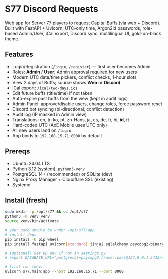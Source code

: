 # S77 Discord Requests

Web app for Server 77 players to request Capital Buffs (via web + Discord). Built with FastAPI + Uvicorn, UTC-only time, Argon2id passwords, role-based Admin/User, iCal export, Discord sync, multilingual UI, gold-on-black theme.

## Features
- Login/Registration (`/login`, `/register`) — first user becomes Admin
- Roles: **Admin** / **User**; Admin approval required for new users
- Modern UTC date/time pickers, conflict checks, 1-hour slots
- View 2 days of Buffs; source shows **Web** or **Discord**
- iCal export: `/ical/two-days.ics`
- Edit future buffs (title/time) if not taken
- Auto-expire past buffs from the view (kept in audit logs)
- Admin Panel: approve/disable users, change roles, force password reset
- Discord bot syncing (bi-directional; conflict detection)
- Audit log (IP masked in Admin view)
- Translations: en, tr, ko, pt, zh-Hans, ja, es, de, fr, hi, **id**, **it**
- Hard-coded UTC (AoE Mobile uses UTC only)
- All new users land on `/login`
- App binds to `192.168.15.71:8000` by default

## Prereqs
- Ubuntu 24.04 LTS
- Python 3.12 (system), `python3-venv`
- PostgreSQL 14+ (recommended) or SQLite (dev)
- Nginx Proxy Manager + Cloudflare SSL (existing)
- Systemd

## Install (fresh)
```bash
sudo mkdir -p /opt/s77 && cd /opt/s77
python3 -m venv venv
source venv/bin/activate

# your code should be under /opt/s77/app
# install deps
pip install -U pip wheel
pip install fastapi uvicorn[standard] jinja2 sqlalchemy psycopg2-binary passlib[bcrypt,argon2] python-dateutil pydantic

# (Optional) Set DB env if not in settings.py
# export DATABASE_URL="postgresql+psycopg2://user:pass@127.0.0.1:5432/s77"

# first run (dev):
uvicorn s77.main:app --host 192.168.15.71 --port 8000